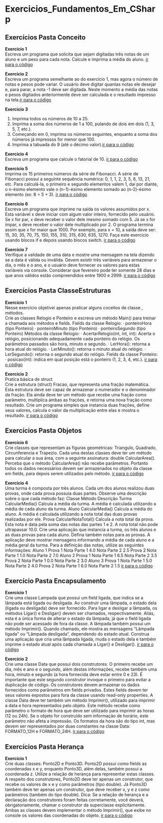 # Exercicios_Fundamentos_Em_CSharp

## Exercícios Pasta Conceito

<b> Exercício 1 </b> </br>
Escreva um programa que solicita que sejam digitadas três notas de um aluno e um peso para
cada nota. Calcule e imprima a média do aluno. [ir para o código](/1Conceitos/Exercicio_1/Program.cs) <br/>

<b> Exercício 2 </b> </br>
Escreva um programa semelhante ao do exercício 1, mas agora o número de notas e pesos
pode variar. O usuário deve digitar quantas notas ele desejar e, para parar, a nota -1 deve ser
digitada. Neste momento a média das notas e pesos digitados anteriormente deve ser
calculada e o resultado impresso na tela.[ir para o código](/1Conceitos/Exercicio_2/Program.cs)</br>

<b> Exercício 3 </b> </br>
1. Imprima todos os números de 10 a 25. <br/>
2. Imprima a soma dos números de 1 a 100, pulando de dois em dois (1, 3, 5, 7, etc.). <br/>
3. Começando em 0, imprima os números seguintes, enquanto a soma dos números já
impressos for menor que 100. <br/>
4. Imprima a tabuada do 9 (até o décimo valor).[ir para o código](/1Conceitos/Exercicio_3/Program.cs) </br>

<b>Exercício 4</b> </br>
Escreva um programa que calcule o fatorial de 10. [ir para o código](/1Conceitos/Exercicio_4/Program.cs) </br>

<b>Exercício 5</b> </br>
Imprima os 15 primeiros números da série de Fibonacci. A série de Fibonacci possui a seguinte sequência numérica: 0, 1, 1, 2, 3, 5, 8, 13, 21, etc. Para calculá-la, o primeiro e segundo elementos valem 1, daí por diante, o n-ésimo elemento
vale o (n-1)-ésimo elemento somado ao (n-2)-ésimo elemento (ex: 8 = 5 + 3). [ir para o código](/1Conceitos/Exercicio_5/Program.cs) </br>

<b>Exercício 6</b> </br>
Escreva um programa que imprime na saída os valores assumidos por x. Esta variável x deve
iniciar com algum valor inteiro, fornecido pelo usuário. Se x for par, x deve receber o valor dele mesmo somado com 5. Já se x for ímpar, x deve receber o valor dele multiplicado por 2. O programa termina assim que x for maior que 1000. Por exemplo, para x = 10, a saída deve ser: 15, 30, 35, 70, 75, 150, 155, 310, 315, 630, 635, 1270. Faça este exercício usando blocos if e depois usando blocos switch. [ir para o código](/1Conceitos/Exercicio_6/Program.cs) </br>

<b>Exercício 7</b> </br>
Verifique a validade de uma data e mostre uma mensagem na tela dizendo se a data é válida ou
inválida. Devem existir três variáveis para armazenar o dia, o mês e o ano, e o usuário deve
fornecer os valores para estas variáveis via console. Considerar que fevereiro pode ter
somente 28 dias e que anos válidos estão compreendidos entre 1900 e 2999. [ir para o código](/1Conceitos/Exercicio_7/Program.cs) </br>

## Exercícios Pasta ClasseEstruturas

<b>Exercício 1</b> </br>
Nesse exercício objetivei apenas praticar alguns coceitos de classe , métodos. </br>
Crie as classes Relogio e Ponteiro e escreva um método Main() para treinar a chamada aos
métodos e fields.
Fields da classe Relogio:
· ponteiroHora (tipo Ponteiro)
· ponteiroMinuto (tipo Ponteiro)
· ponteiroSegundo (tipo Ponteiro)
Métodos da classe Relogio:
· AcertarRelogio(int, int, int): Acerta o relógio, posicionando adequadamente cada
ponteiro do relógio. Os parâmetros passados são hora, minuto e segundo.
· LerHora(): retorna a hora atual do relógio.
· LerMinuto(): retorna o minuto atual do relógio.
· LerSegundo(): retorna o segundo atual do relógio.
Fields da classe Ponteiro:
· posicao(int): indica em qual posição está o ponteiro (1, 2, 3, 4, etc.).  [ir para o código](/2ClasseEstrutura/Exercicio_1/Program.cs) </br>

<b>Exercício 2</b> </br>
Pratica básica de struct </br>
Crie a estrutura (struct) Fracao, que representa uma fração matemática. Esta estrutura deve ser capaz de armazenar o numerador e o denominador da fração. Ela ainda deve ter um método que recebe uma fração como parâmetro, multiplica ambas as frações, e retorna uma nova fração como resultado. Crie um programa simples que instancia duas frações, define seus valores, calcula o valor da multiplicação entre elas e mostra o resultado. [ir para o código](/2ClasseEstrutura/Exercicio_2/Program.cs) </br>

## Exercícios Pasta Objetos
<b>Exercício 6</b> </br>
Crie classes que representam as figuras geométricas: Triangulo, Quadrado, Circunferencia e Trapezio. Cada uma destas classes deve ter um método para calcular a sua área, com a seguinte assinatura: double CalcularArea().</br>
Perceba que o método CalcularArea() não recebe parâmetros. Portanto todos os dados necessários devem ser armazenados no objeto da classe em fields, para depois serem utilizados pelo método. [ir para o código](/3Objetos/Exercicio_1/Program.cs ) </br>

<b>Exercício 4</b> </br>
Uma turma é composta por três alunos. Cada um dos alunos realizou duas provas, onde cada
prova possuía duas partes. Observe uma descrição sobre o que cada método faz:
Classe Método Descrição
Turma CalcularMedia() Calcula a média da turma. A média é calculada utilizando a
média de cada aluno da turma.
Aluno CalcularMedia() Calcula a média do aluno. A média é calculada utilizando a
nota total das duas provas realizadas por ele.
Prova CalcularNotaTotal() Calcula a nota total da prova. Esta nota é data pela soma
das notas das partes 1 e 2. A nota total não pode
ultrapassar 10.0.
Crie uma aplicação que instancia a turma, os três alunos e as duas provas para cada aluno.
Defina também notas para as provas. A aplicação deve mostrar mensagens informando a
média de cada aluno e a média geral da turma.
Para a definição das notas, utilize as seguintes informações:
Aluno 1
Prova 1
Nota Parte 1 4.0
Nota Parte 2 2.5
Prova 2
Nota Parte 1 1.0
Nota Parte 2 7.0
Aluno 2
Prova 1
Nota Parte 1 6.5
Nota Parte 2 3.5
Prova 2
Nota Parte 1 0.0
Nota Parte 2 3.0
Aluno 3
Prova 1
Nota Parte 1 5.0
Nota Parte 2 4.0
Prova 2
Nota Parte 1 6.0
Nota Parte 2 1.5
 [ir para o código](/3Objetos/Exercicio_2/Program.cs ) </br>

## Exercício Pasta Encapsulamento
 <b>Exercício 1</b> </br>
Crie uma classe Lampada que possui um field ligada, que indica se a lâmpada está ligada ou desligada. Ao construir uma lâmpada, o estado dela (ligada ou desligada) deve ser fornecido. Para ligar e desligar a lâmpada, os métodos Ligar() e Desligar() devem ser chamados, respectivamente. Aliás, esta é a única forma de alterar o estado da lâmpada, já que o field ligada não pode ser acessado de fora da classe. A lâmpada também possui um método Imprimir(). Quando chamado, ele mostra as mensagens “Lâmpada ligada” ou “Lâmpada desligada”, dependendo do estado atual. Construa uma aplicação que cria uma lâmpada ligada, muda o estado dela e também imprime o estado atual após cada chamada a Ligar() e Desligar(). [ir para o código](/4Encapsulamento/Exercicio_1) </br>

 <b>Exercício 2</b> </br>
 Crie uma classe Data que possui dois construtores. O primeiro recebe um dia, mês e ano e o segundo, além destas informações, recebe também uma hora, minuto e segundo (a hora
fornecida deve estar entre 0 e 23). É importante que este segundo construtor invoque o
primeiro para evitar a duplicação de código. Os construtores devem armazenar os dados fornecidos como parâmetros em fields privados. Estes fields devem ter seus valores expostos para fora da classe usando read-only properties. A classe Data deve ter também um método Imprimir(), utilizado para imprimir a data e hora representados pelo objeto. Este método recebe como parâmetro o formato de hora que deve ser utilizado para imprimir as horas (12 ou 24h). Se o objeto for construído sem informação de horário, este parâmetro não afeta a impressão. Os formatos da hora são do tipo int, mas devem ser representados por duas constantes na classe Data: FORMATO_12H e FORMATO_24H.
 [ir para o código](/4Encapsulamento/Exercicio_2) </br>

 ## Exercícios Pasta Herança

 <b>Exercício 1</b> </br>
Crie duas classes: Ponto2D e Ponto3D. Ponto2D possui como fields as coordenadas x e y,
enquanto Ponto3D, além delas, também possui a coordenada z. Utilize a relação de herança
para representar estas classes. A respeito dos construtores, Ponto2D deve ter apenas um construtor, que recebe os valores de x e y como parâmetros (tipo double). Já Ponto3D também deve ter apenas um construtor, que deve receber x, y e z como parâmetros (também do tipo double). Dica: Se a relação de herança e a declaração dos construtores foram feitas corretamente, você deverá, obrigatoriamente, chamar o construtor da superclasse explicitamente. Ambas as classes devem implementar o método Imprimir(), que exibe no console os valores das coordenadas do objeto.
 [ir para o código](/5Heranca/Exercicio_1) </br>
